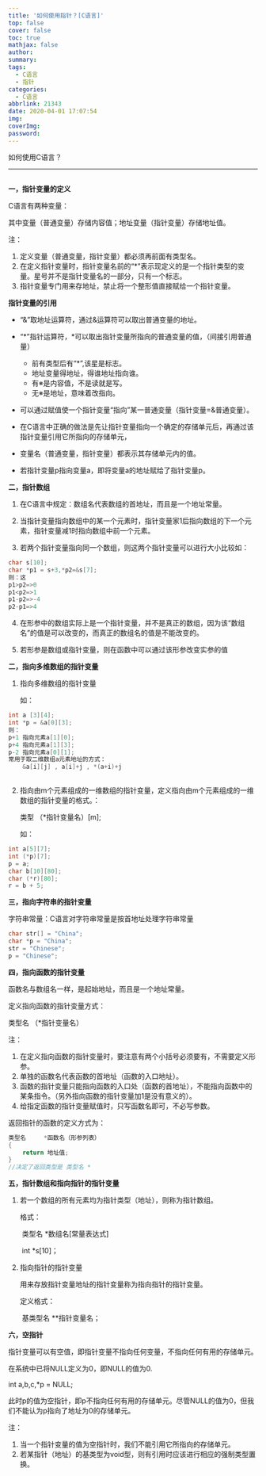 ```yaml
---
title: '如何使用指针？[C语言]'
top: false
cover: false
toc: true
mathjax: false
author: 
summary: 
tags:
  - C语言
  - 指针
categories:
  - C语言
abbrlink: 21343
date: 2020-04-01 17:07:54
img:
coverImg:
password:
---
```


如何使用C语言？

<!-- more -->

---

## 

**一，指针变量的定义**

C语言有两种变量：

其中变量（普通变量）存储内容值；地址变量（指针变量）存储地址值。

注：

1. 定义变量（普通变量，指针变量）都必须再前面有类型名。
2. 在定义指针变量时，指针变量名前的“*”表示现定义的是一个指针类型的变量。星号并不是指针变量名的一部分，只有一个标志。
3. 指针变量专门用来存地址，禁止将一个整形值直接赋给一个指针变量。

**指针变量的引用**

- “&”取地址运算符，通过&运算符可以取出普通变量的地址。

- “\*”指针运算符，*可以取出指针变量所指向的普通变量的值，（间接引用普通量）
  - 前有类型后有“*”,该星是标志。
  - 地址变量得地址，得谁地址指向谁。
  - 有※是内容值，不是读就是写。
  - 无※是地址，意味着改指向。
- 可以通过赋值使一个指针变量“指向”某一普通变量（指针变量=&普通变量）。
- 在C语言中正确的做法是先让指针变量指向一个确定的存储单元后，再通过该指针变量引用它所指向的存储单元，
- 变量名（普通变量，指针变量）都表示其存储单元内的值。
- 若指针变量p指向变量a，即将变量a的地址赋给了指针变量p。

**二，指针数组**

1. 在C语言中规定：数组名代表数组的首地址，而且是一个地址常量。

2. 当指针变量指向数组中的某一个元素时，指针变量家1后指向数组的下一个元素，指针变量减1时指向数组中前一个元素。

3. 若两个指针变量指向同一个数组，则这两个指针变量可以进行大小比较如：

```c
char s[10];
char *p1 = s+3,*p2=&s[7];
则：这
p1>p2=>0
p1<p2=>1
p1-p2=>-4
p2-p1=>4
```

4. 在形参中的数组实际上是一个指针变量，并不是真正的数组，因为该“数组名”的值是可以改变的，而真正的数组名的值是不能改变的。

5. 若形参是数组或指针变量，则在函数中可以通过该形参改变实参的值

**二，指向多维数组的指针变量**

1. 指向多维数组的指针变量

   如：

```c
int a [3][4];
int *p = &a[0][3];
则：
p+1 指向元素a[1][0];
p+4 指向元素a[1][3];
p-2 指向元素a[0][1];
常用于取二维数组a元素地址的方式：
    &a[i][j] , a[i]+j , *(a+i)+j
 
```

2. 指向由m个元素组成的一维数组的指针变量，定义指向由m个元素组成的一维数组的指针变量的格式。：

   类型 （*指针变量名）[m];

   如：

```c
int a[5][7];
int (*p)[7];
p = a;
char b[10][80];
char (*r)[80];
r = b + 5;
```

**三，指向字符串的指针变量**

字符串常量：C语言对字符串常量是按首地址处理字符串常量

```c
char str[] = "China";
char *p = "China";
str = "Chinese";
p = "Chinese";
```

**四，指向函数的指针变量**

函数名与数组名一样，是起始地址，而且是一个地址常量。

定义指向函数的指针变量方式：

类型名		（*指针变量名）

注：

1. 在定义指向函数的指针变量时，要注意有两个小括号必须要有，不需要定义形参。
2. 单独的函数名代表函数的首地址（函数的入口地址）。
3. 函数的指针变量只能指向函数的入口处（函数的首地址），不能指向函数中的某条指令。（另外指向函数的指针变量加1是没有意义的）。
4. 给指定函数的指针变量赋值时，只写函数名即可，不必写参数。

返回指针的函数的定义方式为：

```c
类型名		*函数名（形参列表）
{
    return 地址值;
}
//决定了返回类型是 类型名 *
```

**五，指针数组和指向指针的指针变量**

1. 若一个数组的所有元素均为指针类型（地址），则称为指针数组。

   格式：

   ​		类型名		*数组名[常量表达式]

   ​		int 			  *s[10]；



2. 指向指针的指针变量

   用来存放指针变量地址的指针变量称为指向指针的指针变量。

   定义格式：

   ​					基类型名		**指针变量名；

**六，空指针**

指针变量可以有空值，即指针变量不指向任何变量，不指向任何有用的存储单元。

在系统中已将NULL定义为0，即NULL的值为0.

int a,b,c,*p = NULL;

此时p的值为空指针，即p不指向任何有用的存储单元。尽管NULL的值为0，但我们不能认为p指向了地址为0的存储单元。

注：

1. 当一个指针变量的值为空指针时，我们不能引用它所指向的存储单元。
2. 若某指针（地址）的基类型为void型，则有引用时应该进行相应的强制类型置换。









































